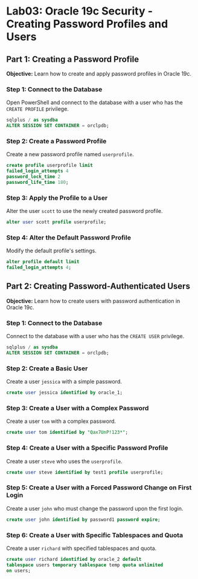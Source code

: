 
# Lab03: Oracle 19c Security - Creating Password Profiles and Users

## Part 1: Creating a Password Profile

**Objective:** Learn how to create and apply password profiles in Oracle 19c.

### Step 1: Connect to the Database
Open PowerShell and connect to the database with a user who has the `CREATE PROFILE` privilege.

```sql
sqlplus / as sysdba
ALTER SESSION SET CONTAINER = orclpdb;
```

### Step 2: Create a Password Profile
Create a new password profile named `userprofile`.

```sql
create profile userprofile limit
failed_login_attempts 4
password_lock_time 2
password_life_time 180;
```

### Step 3: Apply the Profile to a User
Alter the user `scott` to use the newly created password profile.

```sql
alter user scott profile userprofile;
```

### Step 4: Alter the Default Password Profile
Modify the default profile's settings.

```sql
alter profile default limit
failed_login_attempts 4;
```

## Part 2: Creating Password-Authenticated Users

**Objective:** Learn how to create users with password authentication in Oracle 19c.

### Step 1: Connect to the Database
Connect to the database with a user who has the `CREATE USER` privilege.

```sql
sqlplus / as sysdba
ALTER SESSION SET CONTAINER = orclpdb;
```

### Step 2: Create a Basic User
Create a user `jessica` with a simple password.

```sql
create user jessica identified by oracle_1;
```

### Step 3: Create a User with a Complex Password
Create a user `tom` with a complex password.

```sql
create user tom identified by "Qax7UnP!123*";
```

### Step 4: Create a User with a Specific Password Profile
Create a user `steve` who uses the `userprofile`.

```sql
create user steve identified by test1 profile userprofile;
```

### Step 5: Create a User with a Forced Password Change on First Login
Create a user `john` who must change the password upon the first login.

```sql
create user john identified by password1 password expire;
```

### Step 6: Create a User with Specific Tablespaces and Quota
Create a user `richard` with specified tablespaces and quota.

```sql
create user richard identified by oracle_2 default
tablespace users temporary tablespace temp quota unlimited
on users;
```
